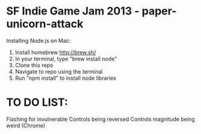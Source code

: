 SF Indie Game Jam 2013 - paper-unicorn-attack
====================

Installing Node.js on Mac:
  1. Install homebrew http://brew.sh/
  2. In your terminal, type "brew install node"
  3. Clone this repo
  4. Navigate to repo using the terminal
  5. Run "npm install" to install node libraries

TO DO LIST:
====================

Flashing for invulnerable
Controls being reversed
Controls magnitude being weird (Chrome)
